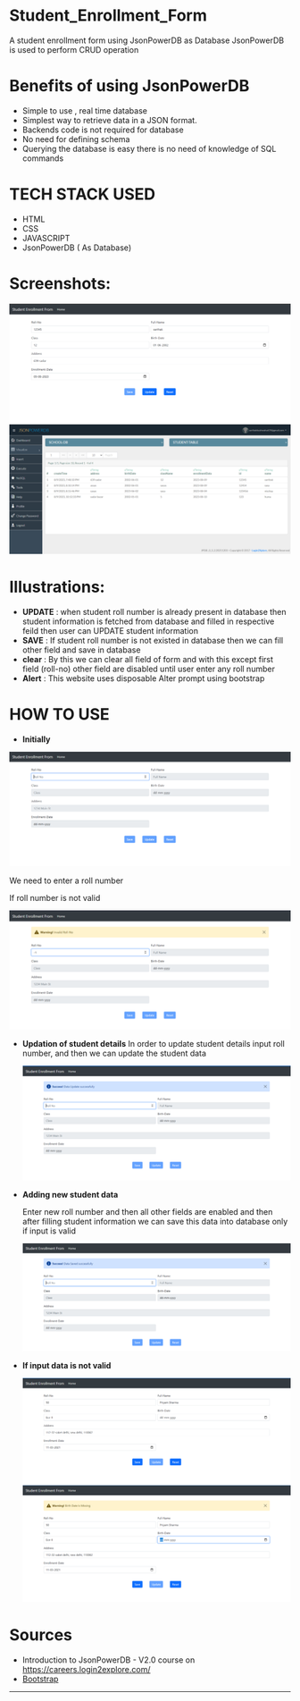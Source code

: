 # Student_Enrollment_Form
A student enrollment form using JsonPowerDB as Database JsonPowerDB is used to perform CRUD operation


# Benefits of using JsonPowerDB
* Simple to use , real time database
* Simplest way to retrieve data in a JSON format.
* Backends code is not required for database 
* No need for defining schema 
* Querying the database is easy there is no need  of knowledge of SQL commands

# TECH STACK USED
* HTML
* CSS
* JAVASCRIPT 
* JsonPowerDB ( As Database)

# Screenshots:
<img src="/images/JsonPowerDB Home Page - Google Chrome 09-08-2023 22_57_59.png">
<img src="./images/Databsae.png">

# Illustrations:
* **UPDATE** : when student roll number is already present in database then student information is fetched from database and filled in respective feild then user can UPDATE student information 
* **SAVE** : If student roll number is not existed in database then we can fill other field and save in database
* **clear** : By this we can clear all field of form and with this except first field (roll-no) other field are disabled until user enter any roll number
* **Alert** : This website uses disposable Alter prompt using bootstrap

# HOW TO USE

* **Initially**
<img src="./images/Initial_home_page_look.png">

We need to enter a roll number 

If roll number is not valid 

<img src="./images/invalid_roll_number.png">


* **Updation of student details**
  In order to update student details input roll number, and then we can update the student data
  
  <img src="./images/alert_after_update.png">

* **Adding new student data**

  Enter new roll number and then all other fields are enabled and then after filling student information we can save this data into database only if input is valid
  
  <img src="./images/alert_after_save_data.png">
  
 * **If input data is not valid**
 
   <img src="./images/invalid_details_1.png">
  
   <img src="./images/invalid_details_2.png">

    
  
  # Sources
  * Introduction to JsonPowerDB - V2.0 course  on https://careers.login2explore.com/
  * [Bootstrap](https://getbootstrap.com/docs/5.0/getting-started/introduction/) 
  
  

  --------------------
